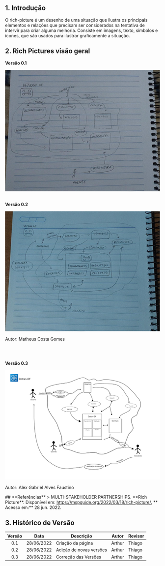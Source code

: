 ## **1. Introdução**
O rich-picture é um desenho de uma situação que ilustra os principais elementos e relações que precisam ser considerados na tentativa de intervir para criar alguma melhoria. Consiste em imagens, texto, símbolos e ícones, que são usados para ilustrar graficamente a situação.

## **2. Rich Pictures visão geral**
<p><b>Versão 0.1</b></p>
<img src="\images\richpictures\richpictureM.jpeg"/>
<br></br>
<p><b>Versão 0.2</b></p>
<img src="\images\richpictures\richpictureM2.jpeg"/>
<p>Autor: Matheus Costa Gomes</p>
<br></br>
<p><b>Versão 0.3</b></p>
<img src="\images\richpictures\richpicturev1.png"/>
<p>Autor: Alex Gabriel Alves Faustino</p>
## **Referências**
> MULTI-STAKEHOLDER PARTNERSHIPS. **Rich Picture**. Disponível em: <a href="https://mspguide.org/2022/03/18/rich-picture/." target="__blank">https://mspguide.org/2022/03/18/rich-picture/.</a> ** Acesso em:** 28 jun. 2022.

## **3. Histórico de Versão**

|  Versão   | Data | Descrição           | Autor  | Revisor|
|-----------|------|---------------------|--------|--------|
|<center>0.1| 28/06/2022 |Criação da página    | Arthur | Thiago |
|<center>0.2| 28/06/2022 |Adição de novas versões| Arthur | Thiago |
|<center>0.3| 28/06/2022 |Correção das Versões| Arthur | Thiago |
